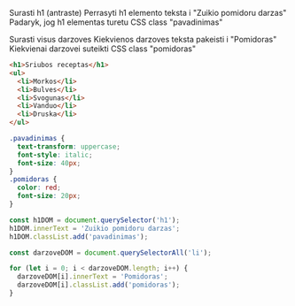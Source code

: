 Surasti h1 (antraste)
Perrasyti h1 elemento teksta i "Zuikio pomidoru darzas"
Padaryk, jog h1 elementas turetu CSS class "pavadinimas"

Surasti visus darzoves
Kiekvienos darzoves teksta pakeisti i "Pomidoras"
Kiekvienai darzovei suteikti CSS class "pomidoras"

```html
<h1>Sriubos receptas</h1>
<ul>
  <li>Morkos</li>
  <li>Bulves</li>
  <li>Svogunas</li>
  <li>Vanduo</li>
  <li>Druska</li>
</ul>
```

```css
.pavadinimas {
  text-transform: uppercase;
  font-style: italic;
  font-size: 40px;
}
.pomidoras {
  color: red;
  font-size: 20px;
}
```

```js
const h1DOM = document.querySelector('h1');
h1DOM.innerText = 'Zuikio pomidoru darzas';
h1DOM.classList.add('pavadinimas');

const darzoveDOM = document.querySelectorAll('li');

for (let i = 0; i < darzoveDOM.length; i++) {
  darzoveDOM[i].innerText = 'Pomidoras';
  darzoveDOM[i].classList.add('pomidoras');
}
```
